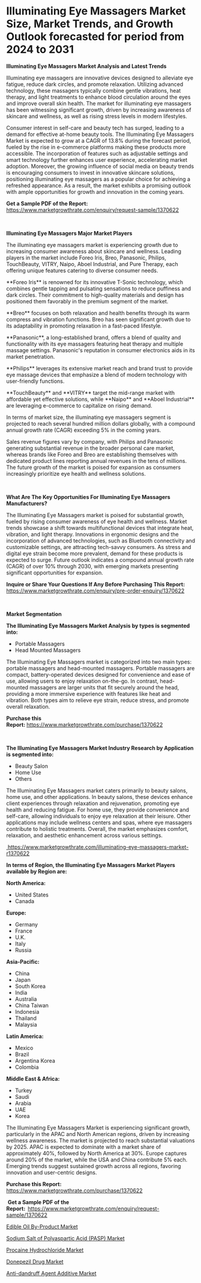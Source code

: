 <p><h1>Illuminating Eye Massagers Market Size, Market Trends, and Growth Outlook forecasted for period from 2024 to 2031</h1></p><p><strong>Illuminating Eye Massagers Market Analysis and Latest Trends</strong></p>
<p><p>Illuminating eye massagers are innovative devices designed to alleviate eye fatigue, reduce dark circles, and promote relaxation. Utilizing advanced technology, these massagers typically combine gentle vibrations, heat therapy, and light treatments to enhance blood circulation around the eyes and improve overall skin health. The market for illuminating eye massagers has been witnessing significant growth, driven by increasing awareness of skincare and wellness, as well as rising stress levels in modern lifestyles.</p><p>Consumer interest in self-care and beauty tech has surged, leading to a demand for effective at-home beauty tools. The Illuminating Eye Massagers Market is expected to grow at a CAGR of 13.8% during the forecast period, fueled by the rise in e-commerce platforms making these products more accessible. The incorporation of features such as adjustable settings and smart technology further enhances user experience, accelerating market adoption. Moreover, the growing influence of social media on beauty trends is encouraging consumers to invest in innovative skincare solutions, positioning illuminating eye massagers as a popular choice for achieving a refreshed appearance. As a result, the market exhibits a promising outlook with ample opportunities for growth and innovation in the coming years.</p></p>
<p><strong>Get a Sample PDF of the Report:&nbsp;</strong> <a href="https://www.marketgrowthrate.com/enquiry/request-sample/1370622">https://www.marketgrowthrate.com/enquiry/request-sample/1370622</a></p>
<p>&nbsp;</p>
<p><strong>Illuminating Eye Massagers Major Market Players</strong></p>
<p><p>The illuminating eye massagers market is experiencing growth due to increasing consumer awareness about skincare and wellness. Leading players in the market include Foreo Iris, Breo, Panasonic, Philips, TouchBeauty, VITRY, Naipo, Aboel Industrial, and Pure Therapy, each offering unique features catering to diverse consumer needs.</p><p>**Foreo Iris** is renowned for its innovative T-Sonic technology, which combines gentle tapping and pulsating sensations to reduce puffiness and dark circles. Their commitment to high-quality materials and design has positioned them favorably in the premium segment of the market.</p><p>**Breo** focuses on both relaxation and health benefits through its warm compress and vibration functions. Breo has seen significant growth due to its adaptability in promoting relaxation in a fast-paced lifestyle. </p><p>**Panasonic**, a long-established brand, offers a blend of quality and functionality with its eye massagers featuring heat therapy and multiple massage settings. Panasonic's reputation in consumer electronics aids in its market penetration.</p><p>**Philips** leverages its extensive market reach and brand trust to provide eye massage devices that emphasize a blend of modern technology with user-friendly functions. </p><p>**TouchBeauty** and **VITRY** target the mid-range market with affordable yet effective solutions, while **Naipo** and **Aboel Industrial** are leveraging e-commerce to capitalize on rising demand. </p><p>In terms of market size, the illuminating eye massagers segment is projected to reach several hundred million dollars globally, with a compound annual growth rate (CAGR) exceeding 5% in the coming years. </p><p>Sales revenue figures vary by company, with Philips and Panasonic generating substantial revenue in the broader personal care market, whereas brands like Foreo and Breo are establishing themselves with dedicated product lines reporting annual revenues in the tens of millions. The future growth of the market is poised for expansion as consumers increasingly prioritize eye health and wellness solutions.</p></p>
<p>&nbsp;</p>
<p><strong>What Are The Key Opportunities For Illuminating Eye Massagers Manufacturers?</strong></p>
<p><p>The Illuminating Eye Massagers market is poised for substantial growth, fueled by rising consumer awareness of eye health and wellness. Market trends showcase a shift towards multifunctional devices that integrate heat, vibration, and light therapy. Innovations in ergonomic designs and the incorporation of advanced technologies, such as Bluetooth connectivity and customizable settings, are attracting tech-savvy consumers. As stress and digital eye strain become more prevalent, demand for these products is expected to surge. Future outlook indicates a compound annual growth rate (CAGR) of over 10% through 2030, with emerging markets presenting significant opportunities for expansion.</p></p>
<p><strong>Inquire or Share Your Questions If Any Before Purchasing This Report:</strong> <a href="https://www.marketgrowthrate.com/enquiry/pre-order-enquiry/1370622">https://www.marketgrowthrate.com/enquiry/pre-order-enquiry/1370622</a></p>
<p>&nbsp;</p>
<p><strong>Market Segmentation</strong></p>
<p><strong>The Illuminating Eye Massagers Market Analysis by types is segmented into:</strong></p>
<p><ul><li>Portable Massagers</li><li>Head Mounted Massagers</li></ul></p>
<p><p>The Illuminating Eye Massagers market is categorized into two main types: portable massagers and head-mounted massagers. Portable massagers are compact, battery-operated devices designed for convenience and ease of use, allowing users to enjoy relaxation on-the-go. In contrast, head-mounted massagers are larger units that fit securely around the head, providing a more immersive experience with features like heat and vibration. Both types aim to relieve eye strain, reduce stress, and promote overall relaxation.</p></p>
<p><strong>Purchase this Report:&nbsp;</strong><a href="https://www.marketgrowthrate.com/purchase/1370622">https://www.marketgrowthrate.com/purchase/1370622</a></p>
<p>&nbsp;</p>
<p><strong>The Illuminating Eye Massagers Market Industry Research by Application is segmented into:</strong></p>
<p><ul><li>Beauty Salon</li><li>Home Use</li><li>Others</li></ul></p>
<p><p>The Illuminating Eye Massagers market caters primarily to beauty salons, home use, and other applications. In beauty salons, these devices enhance client experiences through relaxation and rejuvenation, promoting eye health and reducing fatigue. For home use, they provide convenience and self-care, allowing individuals to enjoy eye relaxation at their leisure. Other applications may include wellness centers and spas, where eye massagers contribute to holistic treatments. Overall, the market emphasizes comfort, relaxation, and aesthetic enhancement across various settings.</p></p>
<p><a href="https://www.marketgrowthrate.com/illuminating-eye-massagers-market-r1370622">&nbsp;https://www.marketgrowthrate.com/illuminating-eye-massagers-market-r1370622</a></p>
<p><strong>In terms of Region, the Illuminating Eye Massagers Market Players available by Region are:</strong></p>
<p>
    <p> <strong> North America: </strong>
        <ul>
            <li>United States</li>
            <li>Canada</li>
        </ul>
        </p> 
    <p> <strong> Europe: </strong>
        <ul>
            <li>Germany</li>
            <li>France</li>
            <li>U.K.</li>
            <li>Italy</li>
            <li>Russia</li>
        </ul>
        </p> 
    <p> <strong> Asia-Pacific: </strong>
        <ul>
            <li>China</li>
            <li>Japan</li>
            <li>South Korea</li>
            <li>India</li>
            <li>Australia</li>
            <li>China Taiwan</li>
            <li>Indonesia</li>
            <li>Thailand</li>
            <li>Malaysia</li>
        </ul>
        </p> 
    <p> <strong> Latin America: </strong>
        <ul>
            <li>Mexico</li>
            <li>Brazil</li>
            <li>Argentina Korea</li>
            <li>Colombia</li>
        </ul>
        </p> 
    <p> <strong> Middle East & Africa: </strong>
        <ul>
            <li>Turkey</li>
            <li>Saudi</li>
            <li>Arabia</li>
            <li>UAE</li>
            <li>Korea</li>
        </ul>
    </p>
    </p>
<p><p>The Illuminating Eye Massagers Market is experiencing significant growth, particularly in the APAC and North American regions, driven by increasing wellness awareness. The market is projected to reach substantial valuations by 2025. APAC is expected to dominate with a market share of approximately 40%, followed by North America at 30%. Europe captures around 20% of the market, while the USA and China contribute 5% each. Emerging trends suggest sustained growth across all regions, favoring innovation and user-centric designs.</p></p>
<p><strong>Purchase this Report: </strong><a href="https://www.marketgrowthrate.com/purchase/1370622">https://www.marketgrowthrate.com/purchase/1370622</a></p>
<p>&nbsp;<strong>Get a Sample PDF of the Report:&nbsp;&nbsp;</strong><a href="https://www.marketgrowthrate.com/enquiry/request-sample/1370622">https://www.marketgrowthrate.com/enquiry/request-sample/1370622</a></p>
<p><strong></strong></p>
<p><p><a href="https://github.com/FosterFahey91/Market-Research-Report-List-1/blob/main/edible-oil-by-product-market.md">Edible Oil By-Product Market</a></p><p><a href="https://medium.com/@alaynarohan2023/sodium-salt-of-polyaspartic-acid-pasp-market-trends-focusing-on-sodium-salt-of-polyaspartic-acid-f014661ca4b0">Sodium Salt of Polyaspartic Acid (PASP) Market</a></p><p><a href="https://www.linkedin.com/pulse/driving-market-forces-procaine-hydrochloride-trends-future-xpjve">Procaine Hydrochloride Market</a></p><p><a href="https://www.linkedin.com/pulse/how-donepezil-drug-market-evolved-key-trends-regional-lhsye">Donepezil Drug Market</a></p><p><a href="https://issuu.com/reportprime-2/docs/anti-dandruff-agent-additive-market_e820fca4c6d105">Anti-dandruff Agent Additive Market</a></p></p>